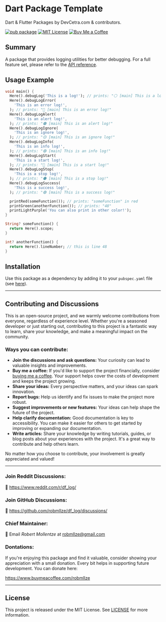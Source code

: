 # Dart Package Template

Dart & Flutter Packages by DevCetra.com & contributors.

[![pub package](https://img.shields.io/pub/v/df_log.svg)](https://pub.dev/packages/df_log)
[![MIT License](https://img.shields.io/badge/License-MIT-blue.svg)](https://raw.githubusercontent.com/robmllze/df_log/main/LICENSE)
[![Buy Me a Coffee](https://img.shields.io/badge/-buy_me_a%C2%A0coffee-gray?logo=buy-me-a-coffee)](https://www.buymeacoffee.com/robmllze)

## Summary

A package that provides logging utilities for better debugging. For a full feature set, please refer to the [API reference](https://pub.dev/documentation/df_log/).

## Usage Example

```dart
void main() {
  Here().debugLog('This is a log!'); // prints: "⚪️ [main] This is a log!"
  Here().debugLogError(
    'This is an error log!',
  ); // prints: "🔴 [main] This is an error log!"
  Here().debugLogAlert(
    'This is an alert log!',
  ); // prints: "🟠 [main] This is an alert log!"
  Here().debugLogIgnore(
    'This is an ignore log!',
  ); // prints: "🟡 [main] This is an ignore log!"
  Here().debugLogInfo(
    'This is an info log!',
  ); // prints: "🟣 [main] This is an info log!"
  Here().debugLogStart(
    'This is a start log!',
  ); // prints: "🔵 [main] This is a start log!"
  Here().debugLogStop(
    'This is a stop log!',
  ); // prints: "⚫ [main] This is a stop log!"
  Here().debugLogSuccess(
    'This is a success log!',
  ); // prints: "🟢 [main] This is a success log!"

  printRed(someFunction()); // prints: "someFunction" in red
  printGreen(anotherFunction()); // prints: "48"
  printLightPurple('You can also print in other color!');
}

String? someFunction() {
  return Here().scope;
}

int? anotherFunction() {
  return Here().lineNumber; // this is line 48
}
```

## Installation

Use this package as a dependency by adding it to your `pubspec.yaml` file (see [here](https://pub.dev/packages/df_log/install)).

---

## Contributing and Discussions

This is an open-source project, and we warmly welcome contributions from everyone, regardless of experience level. Whether you're a seasoned developer or just starting out, contributing to this project is a fantastic way to learn, share your knowledge, and make a meaningful impact on the community.

### Ways you can contribute:

- **Join the discussions and ask questions:** Your curiosity can lead to valuable insights and improvements.
- **Buy me a coffee:** If you'd like to support the project financially, consider [buying me a coffee](https://www.buymeacoffee.com/robmllze). Your support helps cover the costs of development and keeps the project growing.
- **Share your ideas:** Every perspective matters, and your ideas can spark innovation.
- **Report bugs:** Help us identify and fix issues to make the project more robust.
- **Suggest improvements or new features:** Your ideas can help shape the future of the project.
- **Help clarify documentation:** Good documentation is key to accessibility. You can make it easier for others to get started by improving or expanding our documentation.
- **Write articles:** Share your knowledge by writing tutorials, guides, or blog posts about your experiences with the project. It's a great way to contribute and help others learn.

No matter how you choose to contribute, your involvement is greatly appreciated and valued!

---

### Join Reddit Discussions:

💬 https://www.reddit.com/r/df_log/

### Join GitHub Discussions:

💬 https://github.com/robmllze/df_log/discussions/

### Chief Maintainer:

📧 Email _Robert Mollentze_ at robmllze@gmail.com

### Dontations:

If you're enjoying this package and find it valuable, consider showing your appreciation with a small donation. Every bit helps in supporting future development. You can donate here:

https://www.buymeacoffee.com/robmllze

---

## License

This project is released under the MIT License. See [LICENSE](https://raw.githubusercontent.com/robmllze/df_log/main/LICENSE) for more information.
